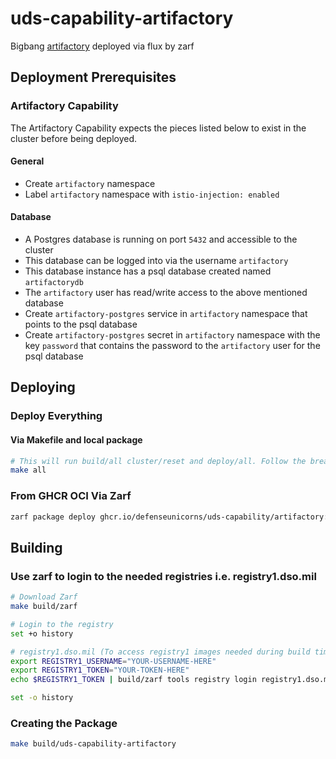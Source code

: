 # uds-capability-artifactory

Bigbang [artifactory](https://repo1.dso.mil/big-bang/apps/third-party/jfrog-platform) deployed via flux by zarf

## Deployment Prerequisites

### Artifactory Capability

The Artifactory Capability expects the pieces listed below to exist in the cluster before being deployed.

#### General

- Create `artifactory` namespace
- Label `artifactory` namespace with `istio-injection: enabled`

#### Database

- A Postgres database is running on port `5432` and accessible to the cluster
- This database can be logged into via the username `artifactory`
- This database instance has a psql database created named `artifactorydb`
- The `artifactory` user has read/write access to the above mentioned database
- Create `artifactory-postgres` service in `artifactory` namespace that points to the psql database
- Create `artifactory-postgres` secret in `artifactory` namespace with the key `password` that contains the password to the `artifactory` user for the psql database

## Deploying

### Deploy Everything

#### Via Makefile and local package

```bash
# This will run build/all cluster/reset and deploy/all. Follow the breadcrumbs in the Makefile to see what and how its doing it.
make all
```

### From GHCR OCI Via Zarf

```bash
zarf package deploy ghcr.io/defenseunicorns/uds-capability/artifactory:x.x.x-amd64
```

## Building

### Use zarf to login to the needed registries i.e. registry1.dso.mil

```bash
# Download Zarf
make build/zarf

# Login to the registry
set +o history

# registry1.dso.mil (To access registry1 images needed during build time)
export REGISTRY1_USERNAME="YOUR-USERNAME-HERE"
export REGISTRY1_TOKEN="YOUR-TOKEN-HERE"
echo $REGISTRY1_TOKEN | build/zarf tools registry login registry1.dso.mil --username $REGISTRY1_USERNAME --password-stdin

set -o history
```

### Creating the Package

```bash
make build/uds-capability-artifactory
```
